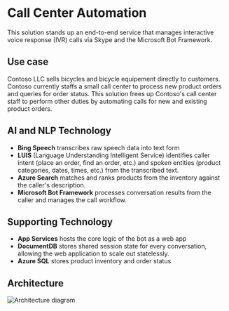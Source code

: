 # Call Center Automation

This solution stands up an end-to-end service that manages interactive voice response (IVR) calls via Skype and the Microsoft Bot Framework.

## Use case
Contoso LLC sells bicycles and bicycle equipement directly to customers.
Contoso currently staffs a small call center to process new product orders and queries for order status.
This solution frees up Contoso's call center staff to perform other duties by automating calls for new and existing product orders.

## AI and NLP Technology
* **Bing Speech** transcribes raw speech data into text form
* **LUIS** (Language Understanding Intelligent Service) identifies caller intent (place an order, find an order, etc.) and spoken entities (product categories, dates, times, etc.) from the transcribed text.
* **Azure Search** matches and ranks products from the inventory against the caller's description.
* **Microsoft Bot Framework** processes conversation results from the caller and manages the call workflow.

## Supporting Technology
* **App Services** hosts the core logic of the bot as a web app
* **DocumentDB** stores shared session state for every conversation, allowing the web application to scale out statelessly.
* **Azure SQL** stores product inventory and order status

## Architecture
![Architecture diagram]({PatternAssetBaseUrl}/arch.png)
